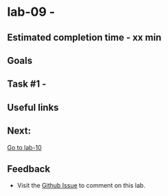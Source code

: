 # lab-09 - 

## Estimated completion time - xx min

## Goals

## Task #1 - 


## Useful links


## Next: 

[Go to lab-10](../lab-10/readme.md)

## Feedback

* Visit the [Github Issue](https://github.com/evgenyb/aks-workshops/issues/xx) to comment on this lab. 